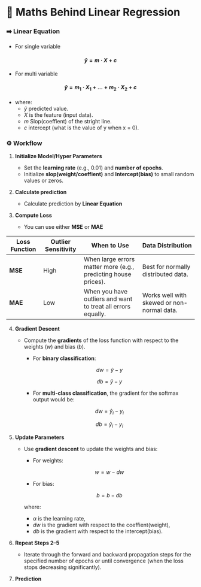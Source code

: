 # 🧠 Maths Behind Linear Regression

### ➡️ **Linear Equation**

- For single variable 
#### $${\hat{y} = m \cdot X + c}$$ 

- For multi variable 
#### $${\hat{y} = m_1 \cdot X_1 + ... + m_2 \cdot X_2 + c}$$

- where:
  - $\hat{y}$ predicted value.
  - $X$ is the feature (input data).
  - $m$ Slop(coeffient) of the stright line.
  - $c$ intercept (what is the value of y when x = 0).

### ⚙️ **Workflow**

1. **Initialize Model/Hyper Parameters**
   - Set the **learning rate** (e.g., 0.01) and **number of epochs**.
   - Initialize **slop(weight/coeffient)** and **Intercept(bias)** to small random values or zeros.

2. **Calculate prediction**
   - Calculate prediction by **Linear Equation**

3. **Compute Loss**
   - You can use either **MSE** or **MAE**

| **Loss Function** | **Outlier Sensitivity** | **When to Use**                             | **Data Distribution**                       |
|--------------------|--------------------------|---------------------------------------------|---------------------------------------------|
| **MSE**           | High                    | When large errors matter more (e.g., predicting house prices). | Best for normally distributed data.         |
| **MAE**           | Low                     | When you have outliers and want to treat all errors equally.     | Works well with skewed or non-normal data.  |


4. **Gradient Descent**
   - Compute the **gradients** of the loss function with respect to the weights ($w$) and bias ($b$).
     - For **binary classification**:

     $$
     dw = \hat{y} - y
     $$

     $$
     db = \hat{y} - y
     $$

     - For **multi-class classification**, the gradient for the softmax output would be:

     $$
     dw = \hat{y}_i - y_i
     $$

     $$
     db = \hat{y}_i - y_i
     $$

5. **Update Parameters**
   - Use **gradient descent** to update the weights and bias:
     - For weights:

     $$
     w = w - dw
     $$

     - For bias:

     $$
     b = b - db
     $$

     where:
     - $\alpha$ is the learning rate,
     - $dw$ is the gradient with respect to the coeffient(weight),
     - $db$ is the gradient with respect to the intercept(bias).

6. **Repeat Steps 2–5**
   - Iterate through the forward and backward propagation steps for the specified number of epochs or until convergence (when the loss stops decreasing significantly).

7. **Prediction**

